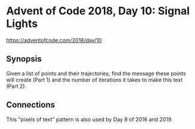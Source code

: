 # Advent of Code 2018, Day 10: Signal Lights

https://adventofcode.com/2018/day/10

## Synopsis

Given a list of points and their trajectories, find the message these points will create (Part 1) and the number of iterations it takes to make this text (Part 2).

## Connections

This "pixels of text" pattern is also used by Day 8 of 2016 and 2019.
